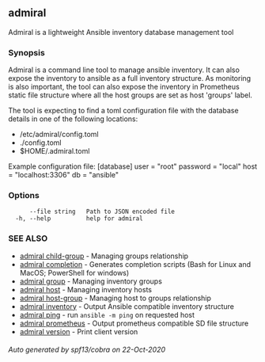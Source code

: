 ## admiral

Admiral is a lightweight Ansible inventory database management tool

### Synopsis

Admiral is a command line tool to manage ansible inventory. It can also 
expose the inventory to ansible as a full inventory structure. As monitoring is 
also important, the tool can also expose the inventory in Prometheus static file 
structure where all the host groups are set as host 'groups' label.

The tool is expecting to find a toml configuration file with the database details
in one of the following locations:
- /etc/admiral/config.toml
- ./config.toml
- $HOME/.admiral.toml

Example configuration file:
[database]
user = "root"
password = "local"
host = "localhost:3306"
db = "ansible"

### Options

```
      --file string   Path to JSON encoded file
  -h, --help          help for admiral
```

### SEE ALSO

* [admiral child-group](admiral_child-group.md)	 - Managing groups relationship
* [admiral completion](admiral_completion.md)	 - Generates completion scripts (Bash for Linux and MacOS; PowerShell for windows)
* [admiral group](admiral_group.md)	 - Managing inventory groups
* [admiral host](admiral_host.md)	 - Managing inventory hosts
* [admiral host-group](admiral_host-group.md)	 - Managing host to groups relationship
* [admiral inventory](admiral_inventory.md)	 - Output Ansible compatible inventory structure
* [admiral ping](admiral_ping.md)	 - run `ansible -m ping` on requested host
* [admiral prometheus](admiral_prometheus.md)	 - Output prometheus compatible SD file structure
* [admiral version](admiral_version.md)	 - Print client version

###### Auto generated by spf13/cobra on 22-Oct-2020
